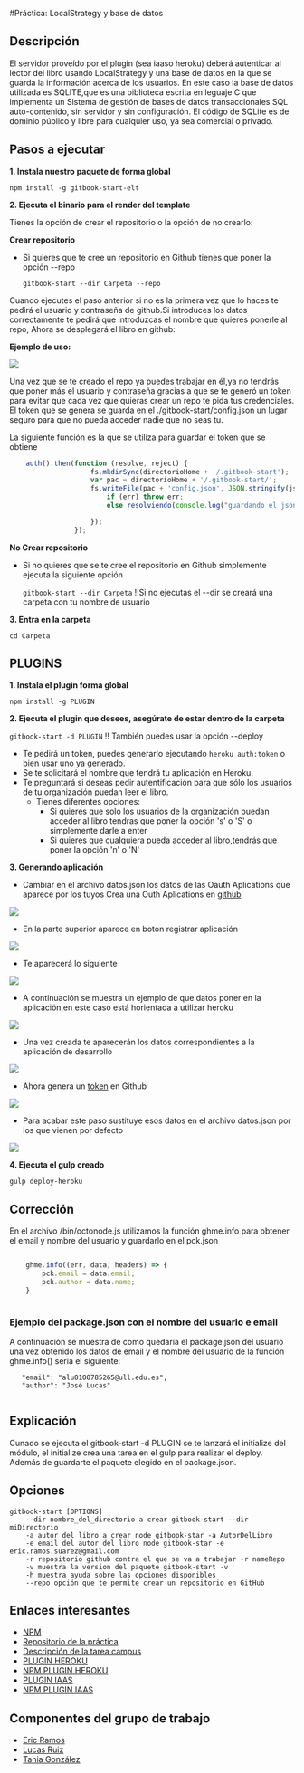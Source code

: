 #Práctica: LocalStrategy y base de datos

## Descripción

El servidor proveído por el plugin (sea iaaso heroku) deberá autenticar al lector del libro usando LocalStrategy 
y una base de datos en la que se guarda la información acerca de los usuarios.
En este caso la base de datos utilizada es SQLITE,que es una biblioteca escrita en leguaje C que implementa 
un Sistema de gestión de bases de datos transaccionales SQL auto-contenido, sin servidor y sin configuración. El código de 
SQLite es de dominio público y libre para cualquier uso, ya sea comercial o privado.



## Pasos a ejecutar 

**1. Instala nuestro paquete de forma global**

```npm install -g gitbook-start-elt```


**2. Ejecuta el binario para el render del template**
	
Tienes la opción de crear el repositorio o la opción de no crearlo:
	
	
**Crear repositorio**
* Si quieres que te cree un repositorio en Github tienes que poner la opción --repo
	
   ```gitbook-start --dir Carpeta --repo```

Cuando ejecutes el paso anterior si no es la primera vez que lo haces te pedirá el usuario y 
		contraseña de github.Si introduces los datos correctamente te pedirá que introduzcas el nombre que quieres ponerle al repo,
		Ahora se desplegará el libro en github:
				
**Ejemplo de uso:**
				
				
![](https://4.bp.blogspot.com/-tZyZ4yGuI9A/WCxV2cB2ktI/AAAAAAAAAAg/I2tzZnB7FL4Nld6OQRs2NYG-SRwa9kIuwCLcB/s1600/repo.PNG)
				
Una vez que se te creado el repo ya puedes trabajar en él,ya no tendrás que poner más el 
			usuario y contraseña gracias a que se te generó un token para evitar que cada vez que quieras 
				crear un repo te pida tus credenciales.
				El token que se genera se guarda en el ./gitbook-start/config.json un lugar seguro para que no pueda acceder nadie
				que no seas tu.	
				
La siguiente función es la que se utiliza para guardar el token que se obtiene
```javascript
    auth().then(function (resolve, reject) {
					fs.mkdirSync(directorioHome + '/.gitbook-start');
					var pac = directorioHome + '/.gitbook-start/';
					fs.writeFile(pac + 'config.json', JSON.stringify(json), function (err) {
						if (err) throw err;
						else resolviendo(console.log("guardando el json correctamente.."));

					});
				});
```

**No Crear repositorio**
* Si no quieres que se te cree el repositorio en Github simplemente ejecuta la siguiente opción
		
     ```gitbook-start --dir Carpeta``` !!Si no ejecutas el --dir se creará una carpeta con tu nombre de usuario



**3. Entra en la carpeta**

 ```cd Carpeta```


## PLUGINS

**1. Instala el plugin forma global**

```npm install -g PLUGIN```

**2. Ejecuta el plugin que desees, asegúrate de estar dentro de la carpeta**


```gitbook-start -d PLUGIN``` !! También puedes usar la opción --deploy

* Te pedirá un token, puedes generarlo ejecutando ```heroku auth:token``` o bien usar uno ya generado.
* Se te solicitará el nombre que tendrá tu aplicación en Heroku.
* Te preguntará si deseas pedir autentificación para que sólo los usuarios de tu organización puedan leer el libro.
    * Tienes diferentes opciones:
        * Si quieres que solo los usuarios de la organización puedan acceder al libro 
          tendras que poner la opción 's' o 'S' o simplemente darle a enter
        * Si quieres que cualquiera pueda acceder al libro,tendrás que poner la opción 
          'n' o 'N'

**3. Generando aplicación**


* Cambiar en el archivo datos.json los datos de las Oauth Aplications que aparece por los tuyos
Crea una Outh Aplications en [github](https://github.com/settings/developers)


![](https://1.bp.blogspot.com/-l3uBl8431vo/WDMCXGpKJZI/AAAAAAAAAA4/FlJIQMQNj9wF7eg0hdYh5i0P_UszFIVQACLcB/s1600/Captura%2Bde%2Bpantalla%2Bde%2B2016-11-21%2B14%253A13%253A11.PNG)

* En la parte superior aparece en boton registrar aplicación



![](https://4.bp.blogspot.com/-e4-KkIrqeWQ/WDMCXWfAStI/AAAAAAAAAA0/NeUq3iL5Ap8ee8rrN8innO7MRqMEUROvgCLcB/s1600/Captura%2Bde%2Bpantalla%2Bde%2B2016-11-21%2B14%253A13%253A38.PNg)

* Te aparecerá lo siguiente



![](https://1.bp.blogspot.com/-c9gMk1SAt0U/WDMCXgTEYUI/AAAAAAAAABA/RSnAEhPdYkkpqNHwuATB-AEnvLPt5EURgCLcB/s1600/Captura%2Bde%2Bpantalla%2Bde%2B2016-11-21%2B14%253A13%253A50.PNG)

* A continuación se muestra un ejemplo de que datos poner en la aplicación,en este caso está horientada a 
utilizar heroku



![](https://1.bp.blogspot.com/-gCNY7ygJ6ho/WDMCXkAN_II/AAAAAAAAAA8/J_qmtz5d9H8At_y_Zna235Vx8xDGluNSQCLcB/s1600/Captura%2Bde%2Bpantalla%2Bde%2B2016-11-21%2B14%253A16%253A12.PNg)

* Una vez creada te aparecerán los datos correspondientes a la aplicación de desarrollo


![](https://4.bp.blogspot.com/-a_3vEmXyy3k/WDMEMOrUvGI/AAAAAAAAABM/PMAMRcW7uC45uLsWiH6nFQ9hJLIpG9mHQCLcB/s1600/Captura%2Bde%2Bpantalla%2Bde%2B2016-11-21%2B14%253A26%253A38.PNG)

* Ahora genera un [token](https://github.com/settings/tokens) en Github



![](https://3.bp.blogspot.com/-g2l7yvBSuAw/WDMFIk1h4OI/AAAAAAAAABU/bUmkmOWrfDwdfZG3quY41ovGrHhnyInkwCLcB/s1600/Captura%2Bde%2Bpantalla%2Bde%2B2016-11-21%2B14%253A30%253A32.PNG)

* Para acabar este paso sustituye esos datos en el archivo datos.json por los que vienen por defecto



![](https://1.bp.blogspot.com/-RJNNaRjFT2M/WDMCXKkjZ6I/AAAAAAAAAAw/ApjKtMSo5UQrs3XnzC45DIwUdyFRVAckwCLcB/s1600/Captura%2Bde%2Bpantalla%2Bde%2B2016-11-21%2B14%253A09%253A50.PNG)

**4. Ejecuta el gulp creado**

```gulp deploy-heroku```



## Corrección 

En el archivo /bin/octonode.js utilizamos la función ghme.info para obtener el email y nombre del usuario
y guardarlo en el pck.json

```javascript

    ghme.info((err, data, headers) => {
    	pck.email = data.email;
    	pck.author = data.name;
    }
    
```

### Ejemplo del package.json con el nombre del usuario e email 
 A continuación se muestra de como quedaría el package.json del usuario una vez obtenido los datos de email 
y el nombre del usuario de la función ghme.info() sería el siguiente:

  ``` 
     "email": "alu0100785265@ull.edu.es",
     "author": "José Lucas"
     
  ```

## Explicación

Cunado se ejecuta el gitbook-start -d PLUGIN se te lanzará el initialize del módulo,
el initialize crea una tarea en el gulp para realizar el deploy. Además de guardarte el paquete
elegido en el package.json.

## Opciones

    gitbook-start [OPTIONS]
        --dir nombre_del_directorio a crear gitbook-start --dir miDirectorio
        -a autor del libro a crear node gitbook-star -a AutorDelLibro
        -e email del autor del libro node gitbook-star -e eric.ramos.suarez@gmail.com
        -r repositorio github contra el que se va a trabajar -r nameRepo
        -v muestra la version del paquete gitbook-start -v
        -h muestra ayuda sobre las opciones disponibles
        --repo opción que te permite crear un repositorio en GitHub


## Enlaces interesantes 
 
* [NPM](https://www.npmjs.com/package/gitbook-start-elt)
* [Repositorio de la práctica](https://github.com/ULL-ESIT-SYTW-1617/practica-localstrategy-y-base-de-datos-ericlucastania)
* [Descripción de la tarea campus](https://crguezl.github.io/ull-esit-1617/practicas/practicapassportlocalsequelize.html)
* [PLUGIN HEROKU](https://github.com/ULL-ESIT-SYTW-1617/gitbook-start-heroku-ericlucastania.git)
* [NPM PLUGIN HEROKU](https://www.npmjs.com/package/gitbook-start-plugin-heroku-ericlucastania)
* [PLUGIN IAAS](https://github.com/ULL-ESIT-SYTW-1617/gitbook-start-heroku-ericlucastania.git)
* [NPM PLUGIN IAAS](https://www.npmjs.com/package/gitbook-start-plugin-heroku-ericlucastania)



## Componentes del grupo de trabajo

* [Eric Ramos](https://github.com/alu0100786330)
* [Lucas Ruiz](https://github.com/alu0100785265)
* [Tania González](https://github.com/tania77)


